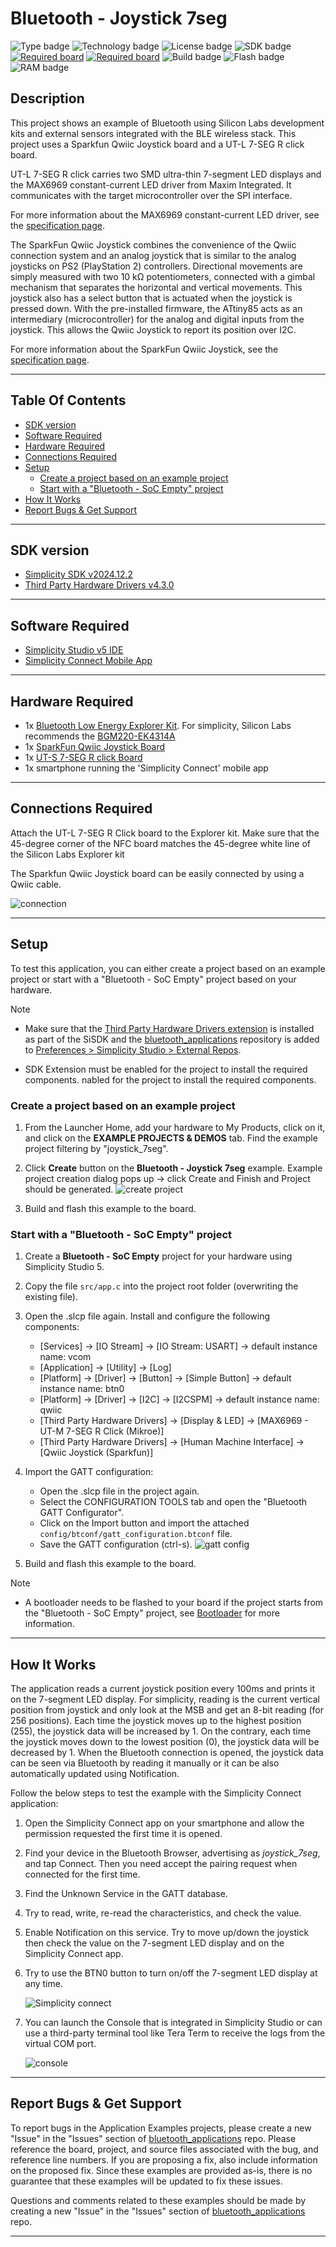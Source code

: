 # Bluetooth - Joystick 7seg #

![Type badge](https://img.shields.io/badge/Type-Virtual%20Application-green)
![Technology badge](https://img.shields.io/badge/Technology-Bluetooth-green)
![License badge](https://img.shields.io/badge/License-Zlib-green)
![SDK badge](https://img.shields.io/badge/SDK-v2024.12.2-green)
[![Required board](https://img.shields.io/badge/Mikroe-UT-green)](https://www.mikroe.com/ut-s-7-seg-r-click)
[![Required board](https://img.shields.io/badge/Sparkfun-Qwiic%20Joystick%20Board-green)](https://www.sparkfun.com/products/15168)
![Build badge](https://img.shields.io/badge/Build-passing-green)
![Flash badge](https://img.shields.io/badge/Flash-213.66%20KB-blue)
![RAM badge](https://img.shields.io/badge/RAM-10.98%20KB-blue)

## Description ##

This project shows an example of Bluetooth using Silicon Labs development kits and external sensors integrated with the BLE wireless stack. This project uses a Sparkfun Qwiic Joystick board and a UT-L 7-SEG R click board.

UT-L 7-SEG R click carries two SMD ultra-thin 7-segment LED displays and the MAX6969 constant-current LED driver from Maxim Integrated. It communicates with the target microcontroller over the SPI interface.

For more information about the MAX6969 constant-current LED driver, see the [specification page](https://datasheets.maximintegrated.com/en/ds/MAX6969.pdf).

The SparkFun Qwiic Joystick combines the convenience of the Qwiic connection system and an analog joystick that is similar to the analog joysticks on PS2 (PlayStation 2) controllers. Directional movements are simply measured with two 10 kΩ potentiometers, connected with a gimbal mechanism that separates the horizontal and vertical movements. This joystick also has a select button that is actuated when the joystick is pressed down. With the pre-installed firmware, the ATtiny85 acts as an intermediary (microcontroller) for the analog and digital inputs from the joystick. This allows the Qwiic Joystick to report its position over I2C.

For more information about the SparkFun Qwiic Joystick, see the [specification page](https://learn.sparkfun.com/tutorials/qwiic-joystick-hookup-guide).

---

## Table Of Contents ##

- [SDK version](#sdk-version)
- [Software Required](#software-required)
- [Hardware Required](#hardware-required)
- [Connections Required](#connections-required)
- [Setup](#setup)
  - [Create a project based on an example project](#create-a-project-based-on-an-example-project)
  - [Start with a "Bluetooth - SoC Empty" project](#start-with-a-bluetooth---soc-empty-project)
- [How It Works](#how-it-works)
- [Report Bugs & Get Support](#report-bugs--get-support)

---

## SDK version ##

- [Simplicity SDK v2024.12.2](https://github.com/SiliconLabs/simplicity_sdk)
- [Third Party Hardware Drivers v4.3.0](https://github.com/SiliconLabs/third_party_hw_drivers_extension)

---

## Software Required ##

- [Simplicity Studio v5 IDE](https://www.silabs.com/developers/simplicity-studio)
- [Simplicity Connect Mobile App](https://www.silabs.com/developer-tools/simplicity-connect-mobile-app)

---

## Hardware Required ##

- 1x [Bluetooth Low Energy Explorer Kit](https://www.silabs.com/development-tools/wireless/bluetooth). For simplicity, Silicon Labs recommends the [BGM220-EK4314A](https://www.silabs.com/development-tools/wireless/bluetooth/bgm220-explorer-kit)
- 1x [SparkFun Qwiic Joystick Board](https://www.sparkfun.com/products/15168)
- 1x [UT-S 7-SEG R click Board](https://www.mikroe.com/ut-s-7-seg-r-click)
- 1x smartphone running the 'Simplicity Connect' mobile app

---

## Connections Required ##

Attach the UT-L 7-SEG R Click board to the Explorer kit. Make sure that the 45-degree corner of the NFC board matches the 45-degree white line of the Silicon Labs Explorer kit

The Sparkfun Qwiic Joystick board can be easily connected by using a Qwiic cable.

![connection](image/connection.png)

---

## Setup ##

To test this application, you can either create a project based on an example project or start with a "Bluetooth - SoC Empty" project based on your hardware.

> [!NOTE]
>
> - Make sure that the [Third Party Hardware Drivers extension](https://github.com/SiliconLabs/third_party_hw_drivers_extension) is installed as part of the SiSDK and the [bluetooth_applications](https://github.com/SiliconLabs/bluetooth_applications) repository is added to [Preferences > Simplicity Studio > External Repos](https://docs.silabs.com/simplicity-studio-5-users-guide/latest/ss-5-users-guide-about-the-launcher/welcome-and-device-tabs).
>
> - SDK Extension must be enabled for the project to install the required components.
nabled for the project to install the required components.

### Create a project based on an example project ###

1. From the Launcher Home, add your hardware to My Products, click on it, and click on the **EXAMPLE PROJECTS & DEMOS** tab. Find the example project filtering by "joystick_7seg".

2. Click **Create** button on the **Bluetooth - Joystick 7seg** example. Example project creation dialog pops up -> click Create and Finish and Project should be generated.
![create project](image/create_project.png)

3. Build and flash this example to the board.

### Start with a "Bluetooth - SoC Empty" project ###

1. Create a **Bluetooth - SoC Empty** project for your hardware using Simplicity Studio 5.

2. Copy the file `src/app.c` into the project root folder (overwriting the existing file).

3. Open the .slcp file again. Install and configure the following components:

   - [Services] → [IO Stream] → [IO Stream: USART] → default instance name: vcom
   - [Application] → [Utility] → [Log]
   - [Platform] → [Driver] → [Button] → [Simple Button] → default instance name: btn0
   - [Platform] → [Driver] → [I2C] → [I2CSPM] → default instance name: qwiic
   - [Third Party Hardware Drivers] → [Display & LED] → [MAX6969 - UT-M 7-SEG R Click (Mikroe)]
   - [Third Party Hardware Drivers] → [Human Machine Interface] → [Qwiic Joystick (Sparkfun)]

4. Import the GATT configuration:

   - Open the .slcp file in the project again.
   - Select the CONFIGURATION TOOLS tab and open the "Bluetooth GATT Configurator".
   - Click on the Import button and import the attached `config/btconf/gatt_configuration.btconf` file.
   - Save the GATT configuration (ctrl-s).
     ![gatt config](image/import_gatt_configuaration.png)

5. Build and flash this example to the board.

> [!NOTE]
>
> - A bootloader needs to be flashed to your board if the project starts from the "Bluetooth - SoC Empty" project, see [Bootloader](https://github.com/SiliconLabs/bluetooth_applications/blob/master/README.md#bootloader) for more information.

---

## How It Works ##

The application reads a current joystick position every 100ms and prints it on the 7-segment LED display. For simplicity, reading is the current vertical position from joystick and only look at the MSB and get an 8-bit reading (for 256 positions). Each time the joystick moves up to the highest position (255), the joystick data will be increased by 1. On the contrary, each time the joystick moves down to the lowest position (0), the joystick data will be decreased by 1. When the Bluetooth connection is opened, the joystick data can be seen via Bluetooth by reading it manually or it can be also automatically updated using Notification.

Follow the below steps to test the example with the Simplicity Connect application:

1. Open the Simplicity Connect app on your smartphone and allow the permission requested the first time it is opened.
2. Find your device in the Bluetooth Browser, advertising as *joystick_7seg*, and tap Connect. Then you need accept the pairing request when connected for the first time.
3. Find the Unknown Service in the GATT database.
4. Try to read, write, re-read the characteristics, and check the value.
5. Enable Notification on this service. Try to move up/down the joystick then check the value on the 7-segment LED display and on the Simplicity Connect app.
6. Try to use the BTN0 button to turn on/off the 7-segment LED display at any time.

   ![Simplicity connect](image/efr_connect.png)

7. You can launch the Console that is integrated in Simplicity Studio or can use a third-party terminal tool like Tera Term to receive the logs from the virtual COM port.

   ![console](image/console.png)

---

## Report Bugs & Get Support ##

To report bugs in the Application Examples projects, please create a new "Issue" in the "Issues" section of [bluetooth_applications](https://github.com/SiliconLabs/bluetooth_applications) repo. Please reference the board, project, and source files associated with the bug, and reference line numbers. If you are proposing a fix, also include information on the proposed fix. Since these examples are provided as-is, there is no guarantee that these examples will be updated to fix these issues.

Questions and comments related to these examples should be made by creating a new "Issue" in the "Issues" section of [bluetooth_applications](https://github.com/SiliconLabs/bluetooth_applications) repo.

---
